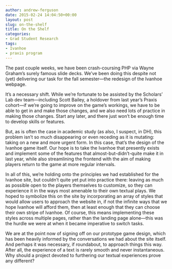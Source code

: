 ```yaml
---
author: andrew-ferguson
date: 2015-02-24 14:04:50+00:00
layout: post
slug: on-the-shelf
title: On the Shelf
categories:
- Grad Student Research
tags:
- Ivanhoe
- praxis program
---
```


The past couple weeks, we have been crash-coursing PHP via Wayne Graham’s surely famous slide decks. We’ve been doing this despite not (yet) delivering our task for the fall semester&mdash;the redesign of the Ivanhoe webpage.

It’s a necessary shift. While we’re fortunate to be assisted by the Scholars’ Lab dev team&mdash;including Scott Bailey, a holdover from last year’s Praxis cohort&mdash;if we’re going to improve on the game’s workings, we have to be able to get in and make those changes, and we also need lots of practice in making those changes. Start any later, and there just won’t be enough time to develop skills or features.

But, as is often the case in academic study (as also, I suspect, in DH), this problem isn’t so much disappearing or even receding as it is mutating: taking on a new and more urgent form. In this case, that’s the design of the Ivanhoe game itself. Our hope is to take the Ivanhoe that presently exists and implement some of the features that almost-but-didn’t-quite make it in last year, while also streamlining the frontend with the aim of making players return to the game at more regular intervals.

In all of this, we’re holding onto the principles we had established for the Ivanhoe site, but couldn’t quite yet put into practice there: leaving as much as possible open to the players themselves to customize, so they can experience it in the ways most amenable to their own textual plays. We hoped to symbolize this on the site by incorporating an array of styles that would allow users to approach the website in, if not the infinite ways that we hope Ivanhoe will afford them, then at least enough that they can choose their own stripe of Ivanhoe. Of course, this means implementing these styles across multiple pages, rather than the landing page alone&mdash;this was the hurdle we were at when it became imperative to switch tasks.

We are at the point now of signing off on our prototype game design, which has been heavily informed by the conversations we had about the site itself. And perhaps it was necessary, if roundabout, to approach things this way. After all, the experience of a text is rarely smooth and never instantaneous. Why should a project devoted to furthering our textual experiences prove any different?
